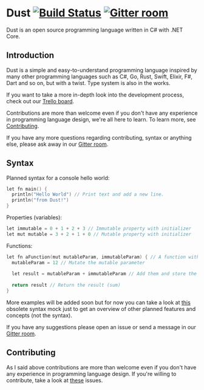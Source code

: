 # Dust [![Build Status](https://travis-ci.org/DustLanguage/Dust.svg?branch=master)](https://travis-ci.org/DustLanguage/Dust) [![Gitter room](https://badges.gitter.im/DustLanguage.png)](https://gitter.im/DustLanguage)

Dust is an open source programming language written in C# with .NET Core.

## Introduction

Dust is a simple and easy-to-understand programming language inspired by 
many other programming languages such as C#, Go, Rust, Swift, Elixir, F#, Dart and so on, but with a twist.
Type system is also in the works.

If you want to take a more in-depth look into the development process, check out our [Trello board](https://trello.com/b/viwlhPnj).

Contributions are more than welcome even if you don't have any experience
in programming language design, we're all here to learn. To learn more, 
see [Contributing](#contributing).

If you have any more questions regarding contributing, syntax or anything
else, please ask away in our [Gitter room](https://gitter.im/DustLanguage).

## Syntax

Planned syntax for a console hello world:
```c
let fn main() {
  println("Hello World") // Print text and add a new line.
  println("from Dust!")
}
```
Properties (variables):
```c
let immutable = 0 + 1 + 2 + 3 // Immutable property with initializer
let mut mutable = 3 + 2 + 1 + 0 // Mutable property with initializer
```
Functions:
```c
let fn aFunction(mut mutableParam, immutableParam) { // A function with a mutable and immutable parameter. Returns their sum
  mutableParam = 12 // Mutate the mutable parameter
    
  let result = mutableParam + immutableParam // Add them and store the sum into 'result' property
    
  return result // Return the result (sum)
}
```

More examples will be added soon but for now you can take a look at [this](
https://pastebin.com/hhiV7wc7) obsolete syntax mock just to get an overview 
of other planned features and concepts (not the syntax). 

If you have any suggestions please open an issue or send a message in our 
[Gitter room](https://gitter.im/DustLanguage).

## Contributing

As I said above contributions are more than welcome even if you don't have
any experience in programming language design. If you're willing to contribute, take a look at [these](https://github.com/DustLanguage/Dust/issues?q=is%3Aissue+is%3Aopen+label%3A%22help+wanted%22) issues.
